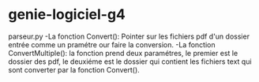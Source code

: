 # genie-logiciel-g4


parseur.py
-La fonction Convert(): Pointer sur les fichiers pdf d'un dossier entrée comme un pramétre our faire la conversion. 
-La fonction ConvertMultiple(): la fonction prend deux paramétres, le premier est le dossier des pdf, le deuxiéme est le dossier qui contient les fichiers text qui sont converter par la fonction Convert().
 
